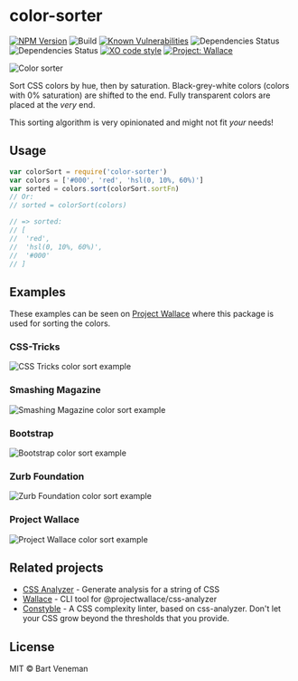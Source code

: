 # color-sorter

[![NPM Version](https://img.shields.io/npm/v/color-sorter.svg)](https://www.npmjs.com/package/color-sorter)
![Build](https://github.com/bartveneman/color-sorter/workflows/Node.js%20Package/badge.svg?branch=master)
[![Known Vulnerabilities](https://snyk.io/test/github/bartveneman/color-sorter/badge.svg)](https://snyk.io/test/github/bartveneman/color-sorter)
![Dependencies Status](https://img.shields.io/david/bartveneman/color-sorter.svg)
![Dependencies Status](https://img.shields.io/david/dev/bartveneman/color-sorter.svg)
[![XO code style](https://img.shields.io/badge/code_style-XO-5ed9c7.svg)](https://github.com/sindresorhus/xo)
[![Project: Wallace](https://img.shields.io/badge/Project-Wallace-29c87d.svg)](https://www.projectwallace.com/oss)

![Color sorter](https://repository-images.githubusercontent.com/142018423/f0333800-be49-11ea-8033-0e3df5daf1ab)

Sort CSS colors by hue, then by saturation. Black-grey-white colors (colors with
0% saturation) are shifted to the end. Fully transparent colors are placed at
the _very_ end.

This sorting algorithm is very opinionated and might not fit _your_ needs!

## Usage

```js
var colorSort = require('color-sorter')
var colors = ['#000', 'red', 'hsl(0, 10%, 60%)']
var sorted = colors.sort(colorSort.sortFn)
// Or: 
// sorted = colorSort(colors)

// => sorted:
// [
//  'red',
//  'hsl(0, 10%, 60%)',
//  '#000'
// ]
```

## Examples

These examples can be seen on [Project Wallace](https://projectwallace.com)
where this package is used for sorting the colors.

### CSS-Tricks

![CSS Tricks color sort example](/examples/css-tricks.png)

### Smashing Magazine

![Smashing Magazine color sort example](/examples/smashing-magazine.png)

### Bootstrap

![Bootstrap color sort example](/examples/bootstrap.png)

### Zurb Foundation

![Zurb Foundation color sort example](/examples/foundation.png)

### Project Wallace

![Project Wallace color sort example](/examples/project-wallace.png)

## Related projects

- [CSS Analyzer](https://github.com/projectwallace/css-analyzer) - Generate
  analysis for a string of CSS
- [Wallace](https://github.com/bartveneman/wallace-cli) - CLI tool for
  @projectwallace/css-analyzer
- [Constyble](https://github.com/bartveneman/constyble) - A CSS complexity linter, based on css-analyzer. Don't let your CSS grow beyond the thresholds that you provide.

## License

MIT © Bart Veneman
